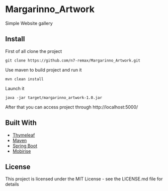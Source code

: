 # Margarinno_Artwork
Simple Website gallery

## Install
First of all clone the project
```
git clone https://github.com/n7-remax/Margarinno_Artwork.git
```
Use maven to build project and run it
```
mvn clean install
```
Launch it
```
java -jar target/margarinno_artwork-1.0.jar
```
After that you can access project through http://localhost:5000/
## Built With
* [Thymeleaf](https://www.thymeleaf.org/)
* [Maven](https://maven.apache.org/)
* [Spring Boot](https://spring.io/projects/spring-boot)
* [Mobirise](https://mobirise.com/)

## License

This project is licensed under the MIT License - see the LICENSE.md file for details
